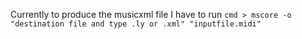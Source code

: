 Currently to produce the musicxml file I have to run
` cmd > mscore -o "destination file and type .ly or .xml" "inputfile.midi" `